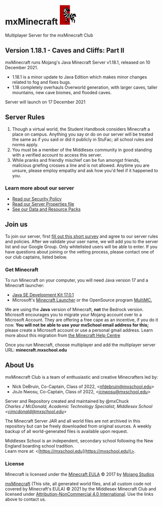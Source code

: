 # mxMinecraft ![Server Icon](/server-icon.png)
Multiplayer Server for the mxMinecraft Club

## Version 1.18.1 - Caves and Cliffs: Part II
mxMinecraft runs Mojang's Java Minecraft Server v1.18.1, released on 10 December 2021.
- 1.18.1 is a minor update to Java Edition which makes minor changes related to fog and fixes bugs.
- 1.18 completely overhauls Overworld generation, with larger caves, taller mountains, new cave biomes, and flooded caves.

Server will launch on 17 December 2021

## Server Rules
1. Though a virtual world, the Student Handbook considers Minecraft a place on campus. Anything you say or do on our server will be treated the same as if you said or did it publicly in StuFac; all school rules and norms apply.
1. You must be a member of the Middlesex community in good standing with a verified account to access this server.
1. While pranks and friendly mischief can be fun amongst friends, malicious griefing crosses a line and is not allowed. Anytime you are unsure, please employ empathy and ask how you'd feel if it happened to you.
### Learn more about our server
- [Read our Security Policy](/docs/SECURITY.md)
- [Read our Server Properties file](/server.properties)
- [See our Data and Resource Packs](/docs/MODS.md)

## Join us
To join our server, first [fill out this short survey](https://forms.gle/KZ7fzXBzfMSAKNeE8) and agree to our server rules and policies. After we validate your user name, we will add you to the server list and our Google Group. Only whitelisted users will be able to enter. If you have questions about joining or the vetting process, please contact one of our club captains, listed below.

### Get Minecraft
To run Minecraft on your computer, you will need Java version 17 and a Minecraft launcher:
- [Java SE Development Kit 17.0.1](https://www.oracle.com/java/technologies/downloads/)
- Microsoft's [Minecraft Launcher](https://www.minecraft.net/en-us/about-minecraft) or the OpenSource program [MultiMC.](https://multimc.org)

We are using the **Java** version of Minecraft, **not** the Bedrock version. <br />
Microsoft encourages you to migrate your Mojang account over to a Microsoft Account. They are offering a free cape as an incentive, if you do it now. **You will not be able to use your mxSchool email address for this;** please create a Microsoft account or use a personal gmail address.
Learn more about this migration from [the Minecraft Help Centre](https://help.minecraft.net/hc/en-us/articles/4403181904525-How-to-Migrate-Your-Mojang-Account-to-a-Microsoft-Account)

Once you run Minecraft, choose multiplayer and add the multiplayer server URL: **minecraft.mxschool.edu**

## About Us
mxMinecraft Club is a team of enthusiastic and creative Minecrafters led by:
- Nick DeBruin, Co-Captain, Class of 2022, \<nfdebruin@mxschool.edu\>
- JoJo Nwosu, Co-Captain, Class of 2022, \<jcnwosu@mxschool.edu\>

Server and Repository created and maintained by @mxChuck <br />
*Charles J McDonald, Academic Technology Specialist, Middlesex School \<cjmcdonald@mxschool.edu\>*

The Minecraft Server JAR and all world files are not archived in this repository but can be freely downloaded from original sources. A weekly backup of all world-generated files is available upon request.

Middlesex School is an independent, secondary school following the New England boarding school tradition. <br />
Learn more at: \<[https://mxschool.edu](https://mxschool.edu)\>.

### License
Minecraft is licensed under the [Minecraft EULA](https://account.mojang.com/documents/minecraft_eula) © 2017 by [Mojang Studios](https://www.minecraft.net/en-us)

[mxMinecraft](https://github.com/mxschool/mxMinecraft) \(This site, all generated world files, and all custom code not covered by Minecraft's EULA\) © 2021 by the Middlesex Minecraft Club and licensed under [Attribution-NonCommercial 4.0 International](http://creativecommons.org/licenses/by-nc/4.0/). Use the links above to contact us.
